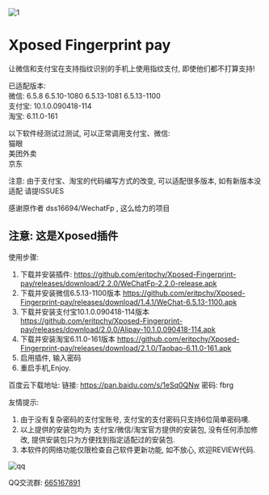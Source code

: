 

![1](https://github.com/eritpchy/Xposed-Fingerprint-pay/raw/master/app/src/main/res/mipmap-xhdpi/ic_launcher.png)
# Xposed Fingerprint pay
让微信和支付宝在支持指纹识别的手机上使用指纹支付, 即使他们都不打算支持!

已适配版本:\
微信: 6.5.8 6.5.10-1080 6.5.13-1081 6.5.13-1100\
支付宝: 10.1.0.090418-114\
淘宝: 6.11.0-161

以下软件经测试过测试, 可以正常调用支付宝、微信:\
猫眼\
美团外卖\
京东

注意: 由于支付宝、淘宝的代码编写方式的改变, 可以适配很多版本, 如有新版本没适配 请提ISSUES


感谢原作者 dss16694/WechatFp , 这么给力的项目

## 注意: 这是Xposed插件

使用步骤:
1. 下载并安装插件: https://github.com/eritpchy/Xposed-Fingerprint-pay/releases/download/2.2.0/WeChatFp-2.2.0-release.apk
2. 下载并安装微信6.5.13-1100版本 https://github.com/eritpchy/Xposed-Fingerprint-pay/releases/download/1.4.1/WeChat-6.5.13-1100.apk
3. 下载并安装支付宝10.1.0.090418-114版本 https://github.com/eritpchy/Xposed-Fingerprint-pay/releases/download/2.0.0/Alipay-10.1.0.090418-114.apk
4. 下载并安装淘宝6.11.0-161版本 https://github.com/eritpchy/Xposed-Fingerprint-pay/releases/download/2.1.0/Taobao-6.11.0-161.apk
5. 启用插件, 输入密码
6. 重启手机,Enjoy.

百度云下载地址:
链接: https://pan.baidu.com/s/1eSq0QNw 密码: fbrg

友情提示: 
1. 由于没有复杂密码的支付宝账号, 支付宝的支付密码只支持6位简单密码噢.
2. 以上提供的安装包均为 支付宝/微信/淘宝官方提供的安装包, 没有任何添加修改, 提供安装包只为方便找到指定适配过的安装包.
3. 本软件的网络功能仅限检查自己软件更新功能, 如不放心, 欢迎REVIEW代码.

![qq](https://github.com/eritpchy/Xposed-Fingerprint-pay/raw/master/doc/qqGroup.png)

QQ交流群: [665167891](http://shang.qq.com/wpa/qunwpa?idkey=91c2cd8f14532413701607c364f03f43afa1539a24b96b8907c92f3c018894e5)
